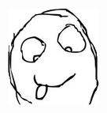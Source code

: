 
<span type="image" tag="20160703_uftgpkxx" hash="">![开心](/content/images/rage/happy__[20160703_uftgpkxx].png)</span>